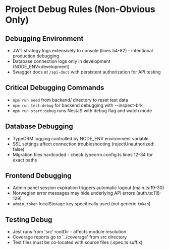 # Project Debug Rules (Non-Obvious Only)

## Debugging Environment
- JWT strategy logs extensively to console (lines 54-82) - intentional production debugging
- Database connection logs only in development (NODE_ENV=development)
- Swagger docs at `/api-docs` with persistent authorization for API testing

## Critical Debugging Commands
- `npm run seed` from backend/ directory to reset test data
- `npm run test:debug` for backend debugging with --inspect-brk
- `npm run start:debug` runs NestJS with debug flag and watch mode

## Database Debugging
- TypeORM logging controlled by NODE_ENV environment variable
- SSL settings affect connection troubleshooting (rejectUnauthorized: false)
- Migration files hardcoded - check typeorm.config.ts lines 12-34 for exact paths

## Frontend Debugging
- Admin panel session expiration triggers automatic logout (main.ts:19-30)
- Norwegian error messages may hide underlying API errors (auth.ts:118-129)
- `admin_token` localStorage key specifically used (not generic `token`)

## Testing Debug
- Jest runs from 'src' rootDir - affects module resolution
- Coverage reports go to '../coverage' from src directory
- Test files must be co-located with source files (.spec.ts suffix)